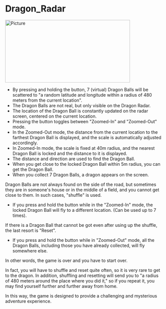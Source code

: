 # Dragon_Radar
<img src="https://user-images.githubusercontent.com/20789521/164951653-b47f373e-c136-4681-bdfb-4e81c3104c49.png" alt="Picture" title="Picture" width="400" height="200">

- By pressing and holding the button, 7 (virtual) Dragon Balls will be scattered to "a random latitude and longitude within a radius of 480 meters from the current location".
- The Dragon Balls are not real, but only visible on the Dragon Radar.
- The location of the Dragon Ball is constantly updated on the radar screen, centered on the current location.
- Pressing the button toggles between "Zoomed-In" and "Zoomed-Out" mode.
- In the Zoomed-Out mode, the distance from the current location to the farthest Dragon Ball is displayed, and the scale is automatically adjusted accordingly.
- In Zoomed-In mode, the scale is fixed at 40m radius, and the nearest Dragon Ball is locked and the distance to it is displayed.
- The distance and direction are used to find the Dragon Ball.
- When you get close to the locked Dragon Ball within 5m radius, you can get the Dragon Ball.
- When you collect 7 Dragon Balls, a dragon appears on the screen.

Dragon Balls are not always found on the side of the road, but sometimes they are in someone's house or in the middle of a field, and you cannot get close to them.
In such cases, "shuffle" is used.

- If you press and hold the button while in the "Zoomed-In" mode, the locked Dragon Ball will fly to a different location. (Can be used up to 7 times).

If there is a Dragon Ball that cannot be got even after using up the shuffle, the last resort is "Reset".

- If you press and hold the button while in "Zoomed-Out" mode, all the Dragon Balls, including those you have already collected, will fly somewhere else.

In other words, the game is over and you have to start over.

In fact, you will have to shuffle and reset quite often, so it is very rare to get to the dragon.
In addition, shuffling and resetting will send you to "a radius of 480 meters around the place where you did it," so if you repeat it, you may find yourself further and further away from home.

In this way, the game is designed to provide a challenging and mysterious adventure experience.
